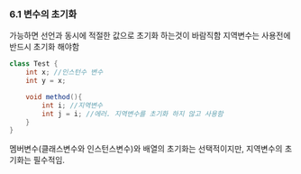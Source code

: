 ### 6.1 변수의 초기화

가능하면 선언과 동시에 적절한 값으로 초기화 하는것이 바람직함
지역변수는 사용전에 반드시 초기화 해야함

```java
class Test {
    int x; //인스턴수 변수
    int y = x; 

    void method(){
        int i; //지역변수 
        int j = i; //에러. 지역변수를 초기화 하지 않고 사용함
    }
}
```
멤버변수(클래스변수와 인스턴스변수)와 배열의 초기화는 선택적이지만, 지역변수의 초기화는 필수적임.

